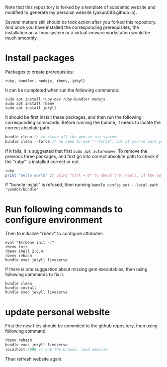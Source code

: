 Note that this repository is forked by a template of academic website and modified to generate my personal website (yukun093.github.io).

Several matters still should be took action after you forked this repository. And once you have installed the corresponding prerequisites, the installation on a linux system or a virtual vmware workstation would be much smoothly.

# Install packages

Packages to create prerequisites:

```shell
ruby, bundler, nodejs, rbenv, jekyll
```

It can be completed when run the following commands:

```shell
sudo apt install ruby-dev ruby-bundler nodejs
sudo apt install rbenv
sudo apt install jekyll
```

It should be first install these packages, and then run the following corresponding commands. Before running the bundle, it needs to locate the correct absolute path.

```c++
bundle clean // to clean all the gem on the system
bundle clean --force // no need to use "--force", but if you're sure you want to remove every system gem not in this bundle, run `bundle clean --force`. "gem" seems like a file after running the "bundle install"
```

If it fails, it is suggested that first `sudo apt autoremove`. To remove the previous three packages, and first go into correct absolute path to check if the "ruby" is installed correct or not.

```ruby
ruby
print "hello world" // using "ctrl + D" to check the result, if the output is correct and then ruby is installed correctly.
```

If "bundle install" is refused, then running `bundle config set --local path 'vendor/bundle'`

# Run following commands to configure environment

Then to initialize "rbenv" to configure attributes.

```shell
eval "$(rbenv init -)"
rbenv init
rbenv shell 2.6.4
rbenv rehash
bundle exec jekyll liveserve
```

If there is one suggestion about missing gem executables, then using following commands to fix it.

```shell
bundle clean
bundle install
bundle exec jekyll liveserve
```

# update personal website

First the new files should be commited to the github repository, then using following command:

```c++
rbenv rehash
bundle exec jekyll liveserve
localhost:4000 // one the browse, load website
```

Then refresh website again.